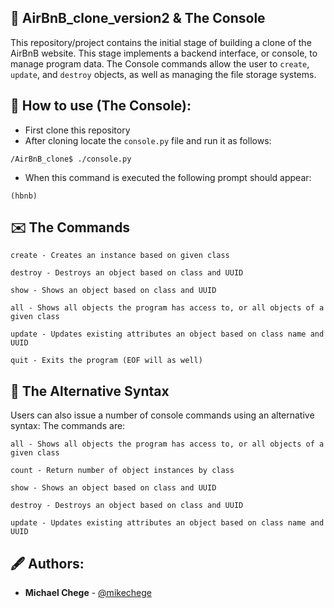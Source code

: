 ## :file_folder: AirBnB_clone_version2 & The Console

This repository/project contains the initial stage of building a clone of the AirBnB website. This stage implements a backend interface, or console, to manage program data. The Console commands allow the user to `create`, `update`, and `destroy` objects, as well as managing the file storage systems. 

## :scroll: How to use (The Console):
-  First clone this repository
-  After cloning locate the `console.py` file and run it as follows:
```
/AirBnB_clone$ ./console.py
```
- When this command is executed the following prompt should appear:
```
(hbnb)
```
## :envelope: The Commands
```
create - Creates an instance based on given class

destroy - Destroys an object based on class and UUID

show - Shows an object based on class and UUID

all - Shows all objects the program has access to, or all objects of a given class

update - Updates existing attributes an object based on class name and UUID

quit - Exits the program (EOF will as well)
```

## :incoming_envelope: The Alternative Syntax
Users can also issue a number of console commands using an alternative syntax:
The commands are:
```
all - Shows all objects the program has access to, or all objects of a given class

count - Return number of object instances by class

show - Shows an object based on class and UUID

destroy - Destroys an object based on class and UUID

update - Updates existing attributes an object based on class name and UUID
```

## :fountain_pen: Authors:
* **Michael Chege** - [@mikechege](https://github.com/Mike-chege)
